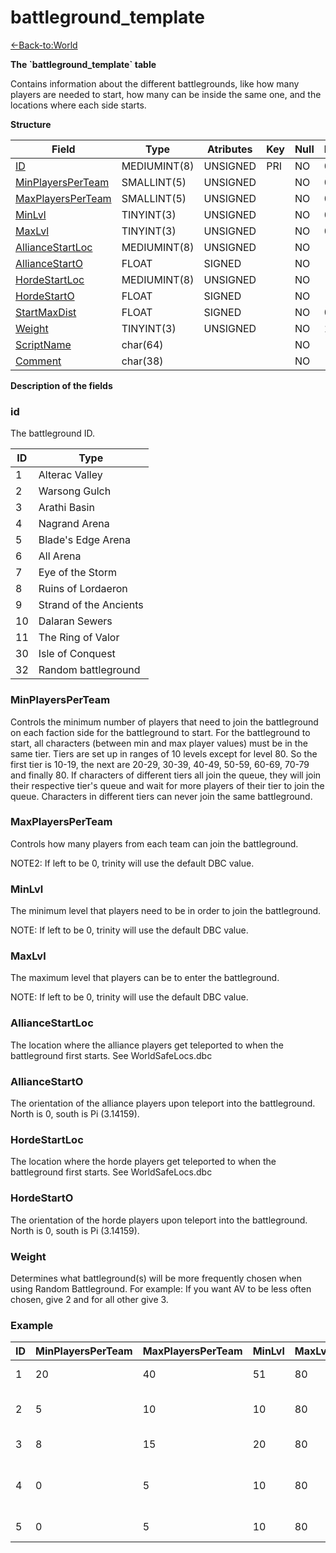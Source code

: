 # battleground\_template

[<-Back-to:World](database-world.md)

**The \`battleground\_template\` table**

Contains information about the different battlegrounds, like how many players are needed to start, how many can be inside the same one, and the locations where each side starts.

**Structure**

| Field                  | Type         | Atributes | Key | Null | Default | Extra | Comment |
|------------------------|--------------|-----------|-----|------|---------|-------|---------|
| [ID][1]                | MEDIUMINT(8) | UNSIGNED  | PRI | NO   | 0       |       |         |
| [MinPlayersPerTeam][2] | SMALLINT(5)  | UNSIGNED  |     | NO   | 0       |       |         |
| [MaxPlayersPerTeam][3] | SMALLINT(5)  | UNSIGNED  |     | NO   | 0       |       |         |
| [MinLvl][4]            | TINYINT(3)   | UNSIGNED  |     | NO   | 0       |       |         |
| [MaxLvl][5]            | TINYINT(3)   | UNSIGNED  |     | NO   | 0       |       |         |
| [AllianceStartLoc][6]  | MEDIUMINT(8) | UNSIGNED  |     | NO   |         |       |         |
| [AllianceStartO][7]    | FLOAT        | SIGNED    |     | NO   |         |       |         |
| [HordeStartLoc][8]     | MEDIUMINT(8) | UNSIGNED  |     | NO   |         |       |         |
| [HordeStartO][9]       | FLOAT        | SIGNED    |     | NO   |         |       |         |
| [StartMaxDist][10]     | FLOAT        | SIGNED    |     | NO   | 0       |       |         |
| [Weight][11]           | TINYINT(3)   | UNSIGNED  |     | NO   | 1       |       |         |
| [ScriptName][12]       | char(64)     |           |     | NO   |         |       |         |
| [Comment][13]          | char(38)     |           |     | NO   |         |       |         |

[1]: #id
[2]: #minplayersperteam
[3]: #maxplayersperteam
[4]: #minlvl
[5]: #maxlvl
[6]: #alliancestartloc
[7]: #alliancestarto
[8]: #hordestartloc
[9]: #hordestarto
[10]: #startmaxdist
[11]: #weight
[12]: #scriptname
[13]: #comment

**Description of the fields**

### id

The battleground ID.

| ID | Type                   |
|----|------------------------|
| 1  | Alterac Valley         |
| 2  | Warsong Gulch          |
| 3  | Arathi Basin           |
| 4  | Nagrand Arena          |
| 5  | Blade's Edge Arena     |
| 6  | All Arena              |
| 7  | Eye of the Storm       |
| 8  | Ruins of Lordaeron     |
| 9  | Strand of the Ancients |
| 10 | Dalaran Sewers         |
| 11 | The Ring of Valor      |
| 30 | Isle of Conquest       |
| 32 | Random battleground    |

### MinPlayersPerTeam

Controls the minimum number of players that need to join the battleground on each faction side for the battleground to start. For the battleground to start, all characters (between min and max player values) must be in the same tier. Tiers are set up in ranges of 10 levels except for level 80. So the first tier is 10-19, the next are 20-29, 30-39, 40-49, 50-59, 60-69, 70-79 and finally 80. If characters of different tiers all join the queue, they will join their respective tier's queue and wait for more players of their tier to join the queue. Characters in different tiers can never join the same battleground.

### MaxPlayersPerTeam

Controls how many players from each team can join the battleground.

NOTE2: If left to be 0, trinity will use the default DBC value.

### MinLvl

The minimum level that players need to be in order to join the battleground.

NOTE: If left to be 0, trinity will use the default DBC value.

### MaxLvl

The maximum level that players can be to enter the battleground.

NOTE: If left to be 0, trinity will use the default DBC value.

### AllianceStartLoc

The location where the alliance players get teleported to when the battleground first starts. See WorldSafeLocs.dbc

### AllianceStartO

The orientation of the alliance players upon teleport into the battleground. North is 0, south is Pi (3.14159).

### HordeStartLoc

The location where the horde players get teleported to when the battleground first starts. See WorldSafeLocs.dbc

### HordeStartO

The orientation of the horde players upon teleport into the battleground. North is 0, south is Pi (3.14159).

### Weight

Determines what battleground(s) will be more frequently chosen when using Random Battleground.
For example: If you want AV to be less often chosen, give 2 and for all other give 3.

### Example

| ID | MinPlayersPerTeam | MaxPlayersPerTeam | MinLvl | MaxLvl | AllianceStartLoc | AllianceStartO | HordeStartLoc | HordeStartO | StartMaxDist | Weight | ScriptName | Comment                                |
|----|-------------------|-------------------|--------|--------|------------------|----------------|---------------|-------------|--------------|--------|------------|----------------------------------------|
| 1  | 20                | 40                | 51     | 80     | 611              | 3.16312        | 610           | 0.715504    | 100          | 1      |            | Alterac Valley (battleground)          |
| 2  | 5                 | 10                | 10     | 80     | 769              | 3.14159        | 770           | 0.151581    | 75           | 1      |            | Warsong Gulch (battleground)           |
| 3  | 8                 | 15                | 20     | 80     | 890              | 3.91571        | 889           | 0.813671    | 75           | 1      |            | Arathi Basin (battleground)            |
| 4  | 0                 | 5                 | 10     | 80     | 929              | 0              | 936           | 3.14159     | 0            | 1      |            | Nagrand Arena / Ring of Trials (arena) |
| 5  | 0                 | 5                 | 10     | 80     | 939              | 0              | 940           | 3.14159     | 0            | 1      |            | Blades's Edge Arena (arena)            |
